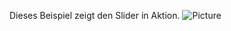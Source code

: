 Dieses Beispiel zeigt den Slider in Aktion.
![Picture](https://github.com/MakeMagazinDE/LVGL_UI/tree/main/Sketches/Bonus/Slider_get_value.gif)
